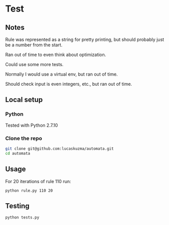 # Test

## Notes

Rule was represented as a string for pretty printing, but should probably just be a number from the start.

Ran out of time to even think about optimization.

Could use some more tests.

Normally I would use a virtual env, but ran out of time.

Should check input is even integers, etc., but ran out of time.

## Local setup

### Python

Tested with Python 2.7.10

### Clone the repo

```sh
git clone git@github.com:lucaskuzma/automata.git
cd automata
```

## Usage

For 20 iterations of rule 110 run:

```
python rule.py 110 20
```

## Testing

```sh
python tests.py
```